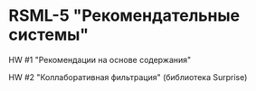 # RSML-5 "Рекомендательные системы"

HW #1 "Рекомендации на основе содержания"

HW #2 "Коллаборативная фильтрация" (библиотека Surprise)
